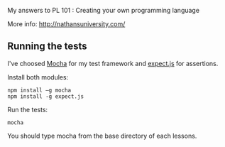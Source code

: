 My answers to PL 101 : Creating your own programming language

More info: http://nathansuniversity.com/

Running the tests
-----------------
I've choosed [Mocha](http://visionmedia.github.com/mocha/) for my test framework and [expect.js](http://https://github.com/LearnBoost/expect.js) for assertions.

Install both modules:

	npm install –g mocha 
	npm install -g expect.js

Run the tests:

	mocha

You should type mocha from the base directory of each lessons.